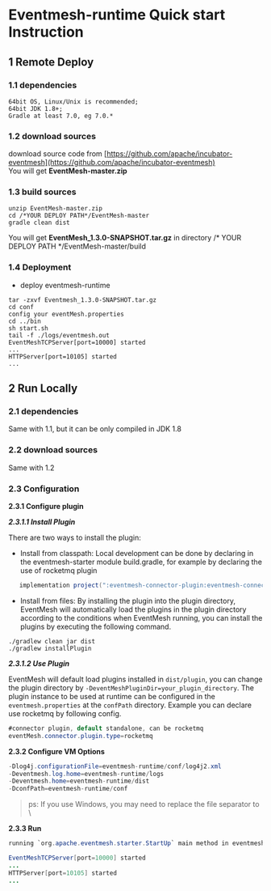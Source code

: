 # Eventmesh-runtime Quick start Instruction

## 1 Remote Deploy

### 1.1 dependencies

```
64bit OS, Linux/Unix is recommended;
64bit JDK 1.8+;
Gradle at least 7.0, eg 7.0.*
```

### 1.2 download sources

download source code from [https://github.com/apache/incubator-eventmesh](https://github.com/apache/incubator-eventmesh)  
You will get **EventMesh-master.zip**

### 1.3 build sources

```$xslt
unzip EventMesh-master.zip
cd /*YOUR DEPLOY PATH*/EventMesh-master
gradle clean dist
```

You will get **EventMesh_1.3.0-SNAPSHOT.tar.gz** in directory /* YOUR DEPLOY PATH */EventMesh-master/build

### 1.4 Deployment

- deploy eventmesh-runtime

```shell
tar -zxvf Eventmesh_1.3.0-SNAPSHOT.tar.gz
cd conf
config your eventMesh.properties
cd ../bin
sh start.sh
tail -f ./logs/eventmesh.out
EventMeshTCPServer[port=10000] started
...
HTTPServer[port=10105] started
...
```


## 2 Run Locally

### 2.1 dependencies

Same with 1.1, but it can be only compiled in JDK 1.8

### 2.2 download sources

Same with 1.2

### 2.3 Configuration

**2.3.1 Configure plugin**

***2.3.1.1 Install Plugin***

There are two ways to install the plugin:
- Install from classpath: Local development can be done by declaring in the eventmesh-starter module build.gradle, for example
 by declaring the use of rocketmq plugin
```java
   implementation project(":eventmesh-connector-plugin:eventmesh-connector-rocketmq")
```

- Install from files: By installing the plugin into the plugin directory, EventMesh will automatically load the plugins in the plugin directory
 according to the conditions when EventMesh running, you can install the plugins by executing the following command.
```shell
./gradlew clean jar dist
./gradlew installPlugin
```

***2.3.1.2 Use Plugin***

EventMesh will default load plugins installed in `dist/plugin`, you can change the plugin directory by `-DeventMeshPluginDir=your_plugin_directory`.
The plugin instance to be used at runtime can be configured in the `eventmesh.properties` at the `confPath` directory.
Example you can declare use rocketmq by following config. 

```java
#connector plugin, default standalone, can be rocketmq
eventMesh.connector.plugin.type=rocketmq
```

**2.3.2 Configure VM Options**

```java
-Dlog4j.configurationFile=eventmesh-runtime/conf/log4j2.xml
-Deventmesh.log.home=eventmesh-runtime/logs
-Deventmesh.home=eventmesh-runtime/dist
-DconfPath=eventmesh-runtime/conf
```
> ps: If you use Windows, you may need to replace the file separator to \

**2.3.3 Run**
```java
running `org.apache.eventmesh.starter.StartUp` main method in eventmesh-starter module.

EventMeshTCPServer[port=10000] started
...
HTTPServer[port=10105] started
...
```